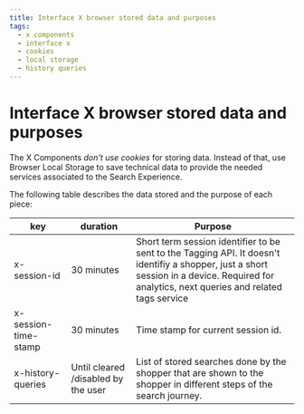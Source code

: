 ```yaml
---
title: Interface X browser stored data and purposes
tags:
  - x components
  - interface x
  - cookies
  - local storage
  - history queries
---
```


# Interface X browser stored data and purposes

The X Components _don't use cookies_ for storing data. Instead of that, use Browser Local Storage to
save technical data to provide the needed services associated to the Search Experience.

The following table describes the data stored and the purpose of each piece:

| key                  | duration                            | Purpose                                                                                                                                                                                      |
| -------------------- | ----------------------------------- | -------------------------------------------------------------------------------------------------------------------------------------------------------------------------------------------- |
| x-session-id         | 30 minutes                          | Short term session identifier to be sent to the Tagging API. It doesn't identifiy a shopper, just a short session in a device. Required for analytics, next queries and related tags service |
| x-session-time-stamp | 30 minutes                          | Time stamp for current session id.                                                                                                                                                           |
| x-history-queries    | Until cleared /disabled by the user | List of stored searches done by the shopper that are shown to the shopper in different steps of the search journey.                                                                           |
